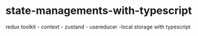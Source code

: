 # state-managements-with-typescript
redux toolkit - context - zustand - usereducer -local storage  with typescript
